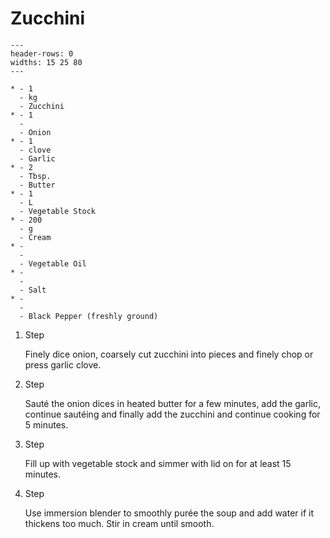 # Zucchini

```{list-table}
---
header-rows: 0
widths: 15 25 80
---

* - 1
  - kg
  - Zucchini
* - 1
  -
  - Onion
* - 1
  - clove
  - Garlic
* - 2
  - Tbsp.
  - Butter
* - 1
  - L
  - Vegetable Stock
* - 200
  - g
  - Cream
* -
  -
  - Vegetable Oil
* -
  -
  - Salt
* -
  -
  - Black Pepper (freshly ground)
```

1. Step

    Finely dice onion, coarsely cut zucchini into pieces and finely chop or press garlic clove.

1. Step

    Sauté the onion dices in heated butter for a few minutes, add the garlic, continue sautéing and finally add the zucchini and continue cooking for 5 minutes.

1. Step

    Fill up with vegetable stock and simmer with lid on for at least 15 minutes.

1. Step

    Use immersion blender to smoothly purée the soup and add water if it thickens too much.
    Stir in cream until smooth.
